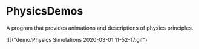 # PhysicsDemos
A program that provides animations and descriptions of physics principles.

![]("demo/Physics Simulations 2020-03-01 11-52-17.gif")
